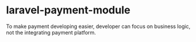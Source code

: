 # laravel-payment-module
To make payment developing easier, developer can focus on business logic, not the integrating payment platform.
